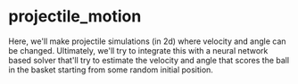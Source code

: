 # projectile_motion
Here, we'll make projectile simulations (in 2d) where velocity and angle
can be changed.
Ultimately, we'll try to integrate this with a neural network based solver
that'll try to estimate the velocity and angle that scores the ball in the basket
starting from some random initial position.